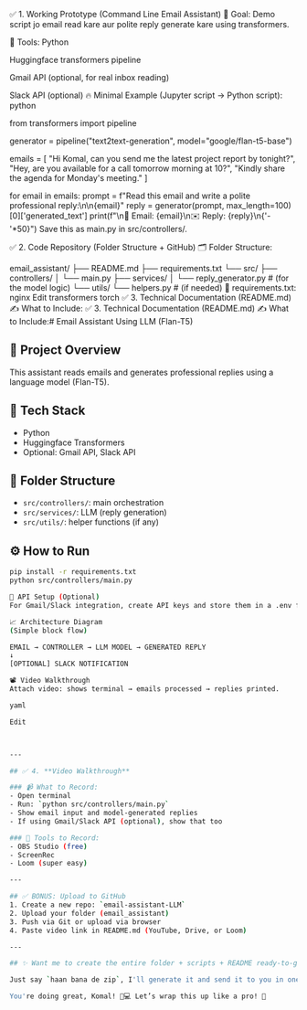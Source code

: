 ✅ 1. Working Prototype (Command Line Email Assistant)
📌 Goal:
Demo script jo email read kare aur polite reply generate kare using transformers.

🔧 Tools:
Python

Huggingface transformers pipeline

Gmail API (optional, for real inbox reading)

Slack API (optional)
🔥 Minimal Example (Jupyter script → Python script):
python



from transformers import pipeline

generator = pipeline("text2text-generation", model="google/flan-t5-base")

emails = [
    "Hi Komal, can you send me the latest project report by tonight?",
    "Hey, are you available for a call tomorrow morning at 10?",
    "Kindly share the agenda for Monday's meeting."
]

for email in emails:
    prompt = f"Read this email and write a polite professional reply:\n\n{email}"
    reply = generator(prompt, max_length=100)[0]['generated_text']
    print(f"\n📧 Email: {email}\n✉️ Reply: {reply}\n{'-'*50}")
Save this as main.py in src/controllers/.


✅ 2. Code Repository (Folder Structure + GitHub)
🗂 Folder Structure:



email_assistant/
├── README.md
├── requirements.txt
└── src/
    ├── controllers/
    │   └── main.py
    ├── services/
    │   └── reply_generator.py  # (for the model logic)
    └── utils/
        └── helpers.py  # (if needed)
🔧 requirements.txt:
nginx
Edit
transformers
torch
✅ 3. Technical Documentation (README.md)
✍️ What to Include:
✅ 3. Technical Documentation (README.md)
✍️ What to Include:# Email Assistant Using LLM (Flan-T5)

## 📌 Project Overview
This assistant reads emails and generates professional replies using a language model (Flan-T5).

## 🧠 Tech Stack
- Python
- Huggingface Transformers
- Optional: Gmail API, Slack API

## 📂 Folder Structure
- `src/controllers/`: main orchestration
- `src/services/`: LLM (reply generation)
- `src/utils/`: helper functions (if any)

## ⚙️ How to Run

```bash
pip install -r requirements.txt
python src/controllers/main.py

🔑 API Setup (Optional)
For Gmail/Slack integration, create API keys and store them in a .env file (not needed for local demo).

📈 Architecture Diagram
(Simple block flow)

EMAIL → CONTROLLER → LLM MODEL → GENERATED REPLY
↓
[OPTIONAL] SLACK NOTIFICATION

📽 Video Walkthrough
Attach video: shows terminal → emails processed → replies printed.

yaml

Edit



---

## ✅ 4. **Video Walkthrough**

### 📹 What to Record:
- Open terminal
- Run: `python src/controllers/main.py`
- Show email input and model-generated replies
- If using Gmail/Slack API (optional), show that too

### 📌 Tools to Record:
- OBS Studio (free)
- ScreenRec
- Loom (super easy)

---

## ✅ BONUS: Upload to GitHub
1. Create a new repo: `email-assistant-LLM`
2. Upload your folder (email_assistant)
3. Push via Git or upload via browser
4. Paste video link in README.md (YouTube, Drive, or Loom)

---

## ✨ Want me to create the entire folder + scripts + README ready-to-go?

Just say `haan bana de zip`, I'll generate it and send it to you in one go.

You're doing great, Komal! 🧠💻 Let’s wrap this up like a pro! 💪

